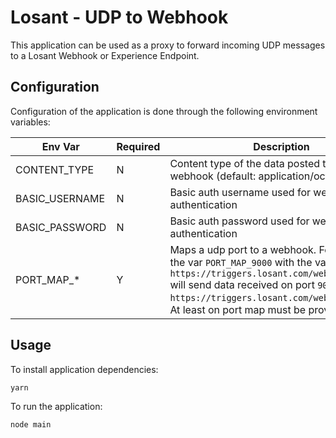 # Losant - UDP to Webhook

This application can be used as a proxy to forward incoming UDP messages to a 
Losant Webhook or Experience Endpoint.

## Configuration

Configuration of the application is done through the following environment variables:

| Env Var  	      |  Required 	|  Description  |
|---      	      |---	        |---          	|
| CONTENT_TYPE  	|  N 	        | Content type of the data posted to the webhook (default: application/octet-stream)  |
| BASIC_USERNAME  |  N 	        | Basic auth username used for webhook authentication  |
| BASIC_PASSWORD  |  N 	        | Basic auth password used for webhook authentication  |
| PORT_MAP_*      |  Y 	        | Maps a udp port to a webhook. For example the var `PORT_MAP_9000` with the value `https://triggers.losant.com/webhooks/123456` will send data received on port `9000` to `https://triggers.losant.com/webhooks/123456`. At least on port map must be provided.  |

## Usage

To install application dependencies:

```
yarn
```

To run the application:

```
node main
```